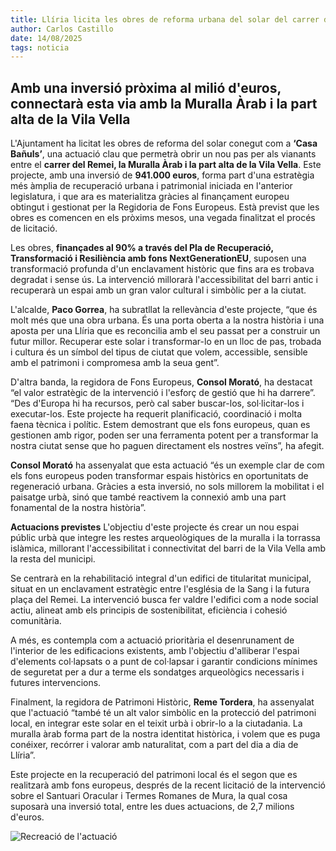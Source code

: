 ```yaml
---
title: Llíria licita les obres de reforma urbana del solar del carrer del Remei
author: Carlos Castillo
date: 14/08/2025
tags: noticia
---
```


## Amb una inversió pròxima al milió d'euros, connectarà esta via amb la Muralla Àrab i la part alta de la Vila Vella


L'Ajuntament ha licitat les obres de reforma del solar conegut com a **‘Casa Bañuls’**, una actuació clau que permetrà obrir un nou pas per als vianants entre el **carrer del Remei, la Muralla Àrab i la part alta de la Vila Vella**. Este projecte, amb una inversió de **941.000 euros**, forma part d'una estratègia més àmplia de recuperació urbana i patrimonial iniciada en l'anterior legislatura, i que ara es materialitza gràcies al finançament europeu obtingut i gestionat per la Regidoria de Fons Europeus. Està previst que les obres es comencen en els pròxims mesos, una vegada finalitzat el procés de licitació.

Les obres, **finançades al 90% a través del Pla de Recuperació, Transformació i Resiliència amb fons NextGenerationEU**, suposen una transformació profunda d'un enclavament històric que fins ara es trobava degradat i sense ús. La intervenció millorarà l'accessibilitat del barri antic i recuperarà un espai amb un gran valor cultural i simbòlic per a la ciutat.

L'alcalde, **Paco Gorrea**, ha subratllat la rellevància d'este projecte, “que és molt més que una obra urbana. És una porta oberta a la nostra història i una aposta per una Llíria que es reconcilia amb el seu passat per a construir un futur millor. Recuperar este solar i transformar-lo en un lloc de pas, trobada i cultura és un símbol del tipus de ciutat que volem, accessible, sensible amb el patrimoni i compromesa amb la seua gent”.

D'altra banda, la regidora de Fons Europeus, **Consol Morató**, ha destacat “el valor estratègic de la intervenció i l'esforç de gestió que hi ha darrere”. “Des d'Europa hi ha recursos, però cal saber buscar-los, sol·licitar-los i executar-los. Este projecte ha requerit planificació, coordinació i molta faena tècnica i polític. Estem demostrant que els fons europeus, quan es gestionen amb rigor, poden ser una ferramenta potent per a transformar la nostra ciutat sense que ho paguen directament els nostres veïns”, ha afegit.

**Consol Morató** ha assenyalat que esta actuació “és un exemple clar de com els fons europeus poden transformar espais històrics en oportunitats de regeneració urbana. Gràcies a esta inversió, no sols millorem la mobilitat i el paisatge urbà, sinó que també reactivem la connexió amb una part fonamental de la nostra història”.

**Actuacions previstes**
L'objectiu d'este projecte és crear un nou espai públic urbà que integre les restes arqueològiques de la muralla i la torrassa islàmica, millorant l'accessibilitat i connectivitat del barri de la Vila Vella amb la resta del municipi.

Se centrarà en la rehabilitació integral d'un edifici de titularitat municipal, situat en un enclavament estratègic entre l'església de la Sang i la futura plaça del Remei. La intervenció busca fer valdre l'edifici com a node social actiu, alineat amb els principis de sostenibilitat, eficiència i cohesió comunitària.

A més, es contempla com a actuació prioritària el desenrunament de l'interior de les edificacions existents, amb l'objectiu d'alliberar l'espai d'elements col·lapsats o a punt de col·lapsar i garantir condicions mínimes de seguretat per a dur a terme els sondatges arqueològics necessaris i futures intervencions.

Finalment, la regidora de Patrimoni Històric, **Reme Tordera**, ha assenyalat que l'actuació “també té un alt valor simbòlic en la protecció del patrimoni local, en integrar este solar en el teixit urbà i obrir-lo a la ciutadania. La muralla àrab forma part de la nostra identitat històrica, i volem que es puga conéixer, recórrer i valorar amb naturalitat, com a part del dia a dia de Llíria”.

Este projecte en la recuperació del patrimoni local és el segon que es realitzarà amb fons europeus, després de la recent licitació de la intervenció sobre el Santuari Oracular i Termes Romanes de Mura, la qual cosa suposarà una inversió total, entre les dues actuacions, de 2,7 milions d'euros.


![ Recreació de l'actuació ](/assets/continguts/recursos/14082025-RecreaciónactuaciónsolarRemei.jpg "Recreació de l'actuació")
 



